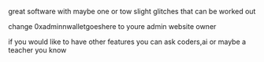 great software with maybe one or tow slight glitches that can be worked out 

change 0xadminnwalletgoeshere to youre admin website owner

if you would like to have other features you can ask coders,ai or maybe a teacher you know

